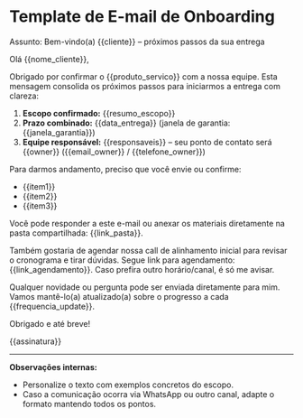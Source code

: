 # Template de E-mail de Onboarding

Assunto: Bem-vindo(a) {{cliente}} – próximos passos da sua entrega

Olá {{nome_cliente}},

Obrigado por confirmar o {{produto_servico}} com a nossa equipe. Esta mensagem consolida os próximos passos para iniciarmos a entrega com clareza:

1. **Escopo confirmado:** {{resumo_escopo}}  
2. **Prazo combinado:** {{data_entrega}} (janela de garantia: {{janela_garantia}})
3. **Equipe responsável:** {{responsaveis}} – seu ponto de contato será {{owner}} ({{email_owner}} / {{telefone_owner}})

Para darmos andamento, preciso que você envie ou confirme:

- {{item1}}
- {{item2}}
- {{item3}}

Você pode responder a este e-mail ou anexar os materiais diretamente na pasta compartilhada: {{link_pasta}}.

Também gostaria de agendar nossa call de alinhamento inicial para revisar o cronograma e tirar dúvidas. Segue link para agendamento: {{link_agendamento}}. Caso prefira outro horário/canal, é só me avisar.

Qualquer novidade ou pergunta pode ser enviada diretamente para mim. Vamos mantê-lo(a) atualizado(a) sobre o progresso a cada {{frequencia_update}}.

Obrigado e até breve!

{{assinatura}}

---

**Observações internas:**  
- Personalize o texto com exemplos concretos do escopo.  
- Caso a comunicação ocorra via WhatsApp ou outro canal, adapte o formato mantendo todos os pontos.
